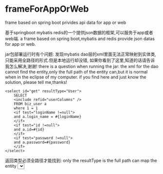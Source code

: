 # frameForAppOrWeb
frame based on spring boot privides api data for app or web

基于springboot mybatis redis的一个提供json数据的框架,可以服务于app或者web端.
a frame based on spring boot,mybatis and redis provide json datas for app or web.

jar包部署运行时有个问题:
发现mybatis dao层的xml里面无法正常映射到实体类,只能采用全路径的形式.但是本地运行却没错,
如果你看到了这里,知道的话请告诉我怎么解决,谢谢!
there is a question when running the jar:
the xml for the dao cannot find the entity,only the full path of the entity can,but it is normal when in the eclipse of my computer.
if you find here and just know the solution, please tell me,thanks!

	<select id="get" resultType="User">
		SELECT
		<include refid="userColumns" />
		FROM biz_user a
		where 1 = 1
		<if test="loginName !=null">
		and a.login_name = #{loginName}
		</if>
		<if test="id !=null">
		and a.id=#{id}		
		</if>
		<if test="password !=null">
		and a.password=#{password}
		</if>
	</select>
返回类型必须全路径才能找到:
only the resultType is the full path can map the entity
	<select id="get" resultType="com.xiaoyu.modules.biz.users.entity.User">
		SELECT
		<include refid="userColumns" />
		FROM biz_user a
		where 1 = 1
		<if test="loginName !=null">
		and a.login_name = #{loginName}
		</if>
		<if test="id !=null">
		and a.id=#{id}		
		</if>
		<if test="password !=null">
		and a.password=#{password}
		</if>
	</select>
